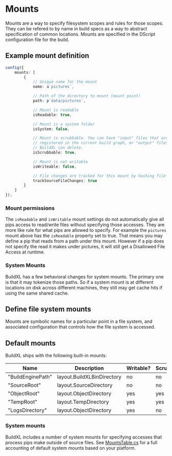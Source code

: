 # Mounts
Mounts are a way to specify filesystem scopes and rules for those scopes. They can be refered to by name in build specs as a way to abstract specification of common locations. Mounts are specified in the DScript configuration file for the build.

## Example mount definition

```typescript
config({
    mounts: [
        {
            // Unique name for the mount
            name: a`pictures`,

            // Path of the directory to mount (mount point)
            path: p`data/pictures`,

            // Mount is readable
            isReadable: true,

            // Mount is a system folder
            isSystem: false,

            // Mount is scrubbable. You can have "input" files that are not
            // registered in the current build graph, or "output" files that
            // BuildXL can delete.
            isScrubbable: true,

            // Mount is not writable
            isWriteable: false,

            // File changes are tracked for this mount by hashing file contents
            trackSourceFileChanges: true
        }
    ]
});
```

### Mount permissions
The `isReadable` and `isWritable` mount settings do not automatically give all pips access to read/write files without specifying those accesses. They are more like rule for what pips are allowed to specify. For example the `pictures` mount above has the `isReadable` property set to true. That means you may define a pip that reads from a path under this mount. However if a pip does not specify the read it makes under pictures, it will still get a Disallowed File Access at runtime.

### System Mounts
BuildXL has a few behavioral changes for system mounts. The primary one is that it may tokenize those paths. So if a system mount is at different locations on disk across different machines, they still may get cache hits if using the same shared cache.

## Define file system mounts
Mounts are symbolic names for a particular point in a file system, and associated configuration that controls how the file system is accessed.



## Default mounts

BuildXL ships with the following built-in mounts:

| Name              | Description                | Writable? | Scrubbable? |
| ----------------- | -------------------------- | --------- | ----------- |
| "BuildEnginePath" | layout.BuildXLBinDirectory | no        | no          |
| "SourceRoot"      | layout.SourceDirectory     | no        | no          |
| "ObjectRoot"      | layout.ObjectDirectory     | yes       | yes         |
| "TempRoot"        | layout.TempDirectory       | yes       | yes         |
| "LogsDirectory"   | layout.ObjectDirectory     | yes       | no          |


### System mounts

BuildXL includes a number of system mounts for specifying accesses that process pips make outside of source files. See [MountsTable.cs](../../../Public/Src/Engine/Dll/MountsTable.cs#L79) for a full accounting of default system mounts based on your platform.
